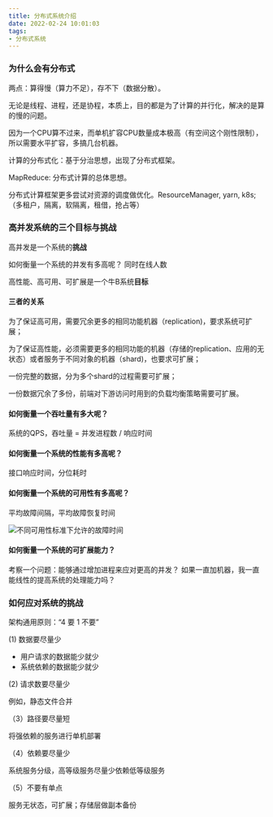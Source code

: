 ```yaml
---
title: 分布式系统介绍
date: 2022-02-24 10:01:03
tags:
- 分布式系统
---
```


### 为什么会有分布式

两点：算得慢（算力不足），存不下（数据分散）。

无论是线程、进程，还是协程，本质上，目的都是为了计算的并行化，解决的是算的慢的问题。

因为一个CPU算不过来，而单机扩容CPU数量成本极高（有空间这个刚性限制），所以需要水平扩容，多搞几台机器。

计算的分布式化：基于分治思想，出现了分布式框架。

MapReduce: 分布式计算的总体思想。

分布式计算框架更多尝试对资源的调度做优化。ResourceManager, yarn, k8s;
（多租户，隔离，软隔离，租借，抢占等）

### 高并发系统的三个目标与挑战

高并发是一个系统的**挑战**

如何衡量一个系统的并发有多高呢？ 同时在线人数

高性能、高可用、可扩展是一个牛B系统**目标**

#### 三者的关系

为了保证高可用，需要冗余更多的相同功能机器（replication)，要求系统可扩展；

为了保证高性能，必须需要更多的相同功能的机器（存储的replication、应用的无状态）或者服务于不同对象的机器（shard)，也要求可扩展；

一份完整的数据，分为多个shard的过程需要可扩展；

一份数据冗余了多份，前端对下游访问时用到的负载均衡策略需要可扩展。

#### 如何衡量一个吞吐量有多大呢？

系统的QPS，吞吐量 = 并发进程数 / 响应时间

#### 如何衡量一个系统的性能有多高呢？

接口响应时间，分位耗时

#### 如何衡量一个系统的可用性有多高呢？  

平均故障间隔，平均故障恢复时间

![不同可用性标准下允许的故障时间](http://cdn.b5mang.com/202132011926.png)

#### 如何衡量一个系统的可扩展能力？

考察一个问题：能够通过增加进程来应对更高的并发？ 如果一直加机器，我一直能线性的提高系统的处理能力吗？

### 如何应对系统的挑战

架构通用原则：“4 要 1 不要”

(1) 数据要尽量少

- 用户请求的数据能少就少
- 系统依赖的数据能少就少

(2) 请求数要尽量少

例如，静态文件合并

（3）路径要尽量短

将强依赖的服务进行单机部署

（4）依赖要尽量少

系统服务分级，高等级服务尽量少依赖低等级服务

（5）不要有单点

服务无状态，可扩展；存储层做副本备份
